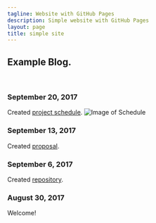 ```yaml
---
tagline: Website with GitHub Pages
description: Simple website with GitHub Pages
layout: page
title: simple site
---
```


Example Blog.
-------------

 

### September 20, 2017

Created [project schedule](https://github.com/six0four/StudentSenseHat/blob/master/documentation/Week3RubricforProjectSchedule.xml).
![Image of Schedule](https://raw.githubusercontent.com/six0four/StudentSenseHat/master/documentation/Week3RubricforProjectSchedule.jpg)

### September 13, 2017

Created [proposal](https://github.com/six0four/StudentSenseHat/blob/master/documentation/ProposalContentStudentNameRev02.pdf).

### September 6, 2017

Created [repository](https://github.com/six0four/StudentSenseHat).

### August 30, 2017

Welcome!
